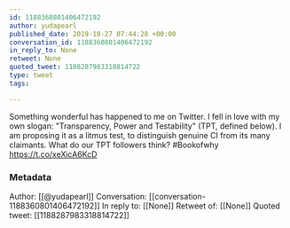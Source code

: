 ```yaml
---
id: 1188360801406472192
author: yudapearl
published_date: 2019-10-27 07:44:28 +00:00
conversation_id: 1188360801406472192
in_reply_to: None
retweet: None
quoted_tweet: 1188287983318814722
type: tweet
tags:

---
```


Something wonderful has happened to me on Twitter. I fell in love with my own slogan: "Transparency, Power and Testability" (TPT, defined below). I am proposing it as a litmus test, to distinguish genuine CI from its many claimants. What do our TPT followers think? #Bookofwhy https://t.co/xeXicA6KcD

### Metadata

Author: [[@yudapearl]]
Conversation: [[conversation-1188360801406472192]]
In reply to: [[None]]
Retweet of: [[None]]
Quoted tweet: [[1188287983318814722]]
